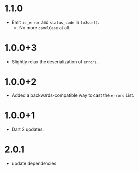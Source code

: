 # 1.1.0
* Emit `is_error` and `status_code` in `toJson()`.
    * No more `camelCase` at all.

# 1.0.0+3
* Slightly relax the deserialization of `errors`.

# 1.0.0+2
* Added a backwards-compatible way to cast the `errors` List.

# 1.0.0+1
* Dart 2 updates.

# 2.0.1

- update dependencies